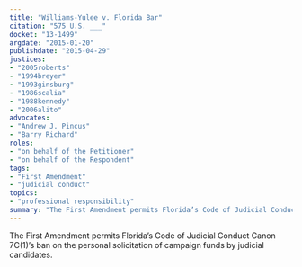 ```yaml
---
title: "Williams-Yulee v. Florida Bar"
citation: "575 U.S. ___"
docket: "13-1499"
argdate: "2015-01-20"
publishdate: "2015-04-29"
justices:
- "2005roberts"
- "1994breyer"
- "1993ginsburg"
- "1986scalia"
- "1988kennedy"
- "2006alito"
advocates:
- "Andrew J. Pincus"
- "Barry Richard"
roles:
- "on behalf of the Petitioner"
- "on behalf of the Respondent"
tags:
- "First Amendment"
- "judicial conduct"
topics:
- "professional responsibility"
summary: "The First Amendment permits Florida’s Code of Judicial Conduct Canon 7C(1)’s ban on the personal solicitation of campaign funds by judicial candidates."
---
```

The First Amendment permits Florida’s Code of Judicial Conduct Canon 7C(1)’s ban on the personal solicitation of campaign funds by judicial candidates.

